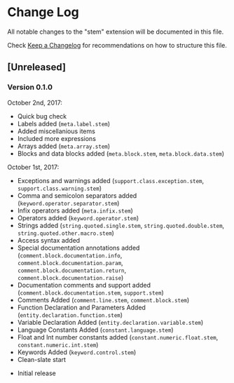 # Change Log

All notable changes to the "stem" extension will be documented in this file.

Check [Keep a Changelog](http://keepachangelog.com/) for recommendations on how to structure this file.

## [Unreleased]

### Version 0.1.0

October 2nd, 2017:
* Quick bug check
* Labels added (```meta.label.stem```)
* Added miscellanious items
* Included more expressions
* Arrays added (```meta.array.stem```)
* Blocks and data blocks added (```meta.block.stem```, ```meta.block.data.stem```)

October 1st, 2017:
* Exceptions and warnings added (```support.class.exception.stem```, ```support.class.warning.stem```)
* Comma and semicolon separators added (```keyword.operator.separator.stem```)
* Infix operators added (```meta.infix.stem```)
* Operators added (```keyword.operator.stem```)
* Strings added (```string.quoted.single.stem```, ```string.quoted.double.stem```, ```string.quoted.other.macro.stem```)
* Access syntax added
* Special documentation annotations added (```comment.block.documentation.info```, ```comment.block.documentation.param```, ```comment.block.documentation.return```, ```comment.block.documentation.raise```)
* Documentation comments and support added (```comment.block.documentation.stem```, ```support.stem```)
* Comments Added (```comment.line.stem```, ```comment.block.stem```)
* Function Declaration and Parameters Added (```entity.declaration.function.stem```)
* Variable Declaration Added (```entity.declaration.variable.stem```)
* Language Constants Added (```constant.language.stem```)
* Float and Int number constants added (```constant.numeric.float.stem```, ```constant.numeric.int.stem```)
* Keywords Added (```keyword.control.stem```)
* Clean-slate start

- Initial release